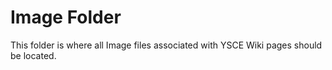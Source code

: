 # Image Folder

This folder is where all Image files associated with YSCE Wiki pages should be located.
